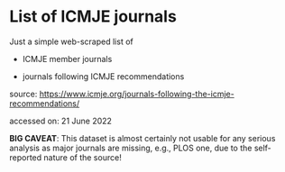 # List of ICMJE journals 

Just a simple web-scraped list of 

* ICMJE member journals 

* journals following ICMJE recommendations

source: https://www.icmje.org/journals-following-the-icmje-recommendations/ 

accessed on: 21 June 2022

__BIG CAVEAT__: This dataset is almost certainly not usable for any serious analysis as major journals are missing, e.g., PLOS one, due to the self-reported nature of the source!

